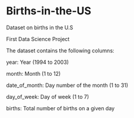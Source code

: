 # Births-in-the-US
Dataset on births in the U.S

First Data Science Project

The dataset contains the following columns:

year: Year (1994 to 2003)

month: Month (1 to 12)

date_of_month: Day number of the month (1 to 31)

day_of_week: Day of week (1 to 7)

births: Total number of births on a given day
